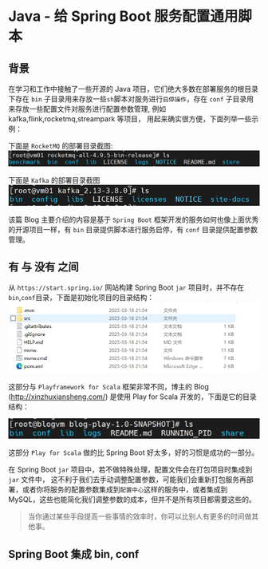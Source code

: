 # Java - 给 Spring Boot 服务配置通用脚本     

## 背景   
在学习和工作中接触了一些开源的 Java 项目，它们绝大多数在部署服务的根目录下存在 `bin` 子目录用来存放一些`sh`脚本对服务进行`启停操作`，存在 `conf` 子目录用来存放一些配置文件对服务进行配置参数管理, 例如 kafka,flink,rocketmq,streampark 等项目， 用起来确实很方便，下面列举一些示例：             

下面是 `RocketMQ` 的部署目录截图:         
![createsh01](images/createsh01.jpg)      

下面是 `Kafka` 的部署目录截图    
![createsh02](images/createsh02.jpg)      

该篇 Blog 主要介绍的内容是基于 `Spring Boot` 框架开发的服务如何也像上面优秀的开源项目一样，有 `bin` 目录提供脚本进行服务启停，有 `conf` 目录提供配置参数管理。   


## 有 与 没有 之间   
从 `https://start.spring.io/` 网站构建 Spring Boot `jar` 项目时，并不存在 `bin`,`conf`目录，下面是初始化项目的目录结构：      
![createsh03](images/createsh03.jpg)  

这部分与 `Playframework for Scala` 框架非常不同，博主的 Blog (http://xinzhuxiansheng.com/) 是使用 Play for Scala 开发的，下面是它的目录结构：           

![createsh04](images/createsh04.jpg)   

这部分 `Play for Scala` 做的比 Spring Boot 好太多，好的习惯是成功的一部分。   

在 Spring Boot `jar` 项目中，若不做特殊处理，配置文件会在打包项目时集成到 `jar` 文件中， 这不利于我们去手动调整配置参数，可能我们会重新打包服务再部署，或者你将服务的配置参数集成到`配置中心`这样的服务中，或者集成到 MySQL，这些也能简化我们调整参数的成本，但并不是所有项目都需要这些的。          

>当你通过某些手段提高一些事情的效率时，你可以比别人有更多的时间做其他事。       

## Spring Boot 集成 bin, conf   


